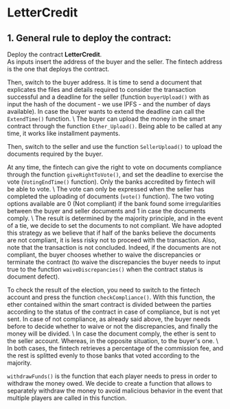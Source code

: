 # LetterCredit
## 1. General rule to deploy the contract:

Deploy the contract **LetterCredit**. \
As inputs insert the address of the buyer and the seller. The fintech address is the one that deploys the contract.

Then, switch to the buyer address. It is time to send a document that explicates the files and details required to consider the transaction successful and a deadline for the seller (function `buyerUpload()` with as input the hash of the 
document - we use IPFS - and the number of days available). In case the buyer wants to extend the deadline can call the `ExtendTime()`
function. \\
The buyer can upload the money in the smart contract through the function `Ether_Upload()`. Being able to be called at any time, 
it works like installment payments. 

Then, switch to the seller and use the function `SellerUpload()` to upload the documents required by the buyer. 

At any time, the fintech can give the right to vote on documents compliance through the function `giveRightToVote()`, and set the deadline
to exercise the vote (`VotingEndTime()` function). Only the banks accredited by fintech will be able to vote. \\
The vote can only be expressed when the seller has completed the uploading of documents (`vote()` function). The two voting options
available are 0 (Not compliant) if the bank found some irregularities between the buyer and seller documents and 1 in case the documents
comply. \\
The result is determined by the majority principle, and in the event of a tie, we decide to set the documents to not compliant. 
We have adopted this strategy as we believe that if half of the banks believe the documents are not compliant, it is less risky not
to proceed with the transaction. Also, note that the transaction is not concluded. Indeed, if the documents are not compliant, 
the buyer chooses whether to waive the discrepancies or terminate the contract (to waive the discrepancies the buyer needs 
to input true to the function `waiveDiscrepancies()` when the contract status is document defect). 

To check the result of the election, you need to switch to the fintech account and press the function `checkCompliance()`.
With this function, the ether contained within the smart contract is divided between the parties according to the status
of the contract in case of compliance, but is not yet sent. In case of not compliance, as already said above, the buyer needs
before to decide whether to waive or not the discrepancies, and finally the money will be divided. \\
In case the document comply, the ether is sent to the seller account. Whereas, in the opposite situation, to the buyer's one. \\
In both cases, the fintech retrieves a percentage of the commission fee, and the rest is splitted evenly to those banks that voted according to the majority.

`withdrawFunds()` is the function that each player needs to press in order to withdraw the money owed. We decide to create a function
that allows to separately withdraw the money to avoid malicious behavior in the event that multiple players are called in this function.
